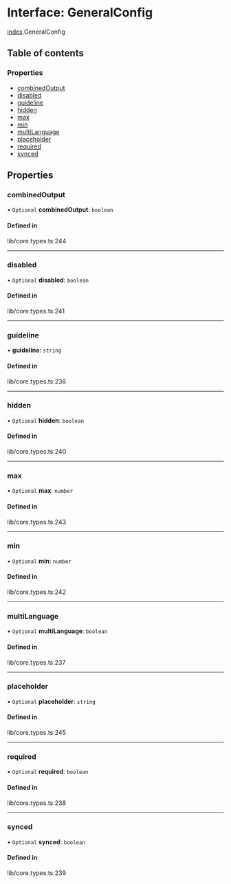 # Interface: GeneralConfig

[index](../wiki/index).GeneralConfig

## Table of contents

### Properties

- [combinedOutput](../wiki/index.GeneralConfig#combinedoutput)
- [disabled](../wiki/index.GeneralConfig#disabled)
- [guideline](../wiki/index.GeneralConfig#guideline)
- [hidden](../wiki/index.GeneralConfig#hidden)
- [max](../wiki/index.GeneralConfig#max)
- [min](../wiki/index.GeneralConfig#min)
- [multiLanguage](../wiki/index.GeneralConfig#multilanguage)
- [placeholder](../wiki/index.GeneralConfig#placeholder)
- [required](../wiki/index.GeneralConfig#required)
- [synced](../wiki/index.GeneralConfig#synced)

## Properties

### combinedOutput

• `Optional` **combinedOutput**: `boolean`

#### Defined in

lib/core.types.ts:244

___

### disabled

• `Optional` **disabled**: `boolean`

#### Defined in

lib/core.types.ts:241

___

### guideline

• **guideline**: `string`

#### Defined in

lib/core.types.ts:236

___

### hidden

• `Optional` **hidden**: `boolean`

#### Defined in

lib/core.types.ts:240

___

### max

• `Optional` **max**: `number`

#### Defined in

lib/core.types.ts:243

___

### min

• `Optional` **min**: `number`

#### Defined in

lib/core.types.ts:242

___

### multiLanguage

• `Optional` **multiLanguage**: `boolean`

#### Defined in

lib/core.types.ts:237

___

### placeholder

• `Optional` **placeholder**: `string`

#### Defined in

lib/core.types.ts:245

___

### required

• `Optional` **required**: `boolean`

#### Defined in

lib/core.types.ts:238

___

### synced

• `Optional` **synced**: `boolean`

#### Defined in

lib/core.types.ts:239
